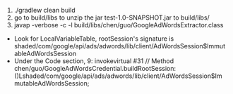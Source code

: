 1.  ./gradlew clean build
2. go to build/libs to unzip the jar test-1.0-SNAPSHOT.jar to build/libs/
3. javap -verbose -c -l build/libs/chen/guo/GoogleAdWordsExtractor.class
- Look for LocalVariableTable, rootSession's signature is shaded/com/google/api/ads/adwords/lib/client/AdWordsSession$ImmutableAdWordsSession
- Under the Code section, 9: invokevirtual #31                 // Method chen/guo/GoogleAdWordsCredential.buildRootSession:()Lshaded/com/google/api/ads/adwords/lib/client/AdWordsSession$ImmutableAdWordsSession;
